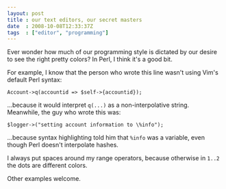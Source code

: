 ```yaml
---
layout: post
title : our text editors, our secret masters
date  : 2008-10-08T12:33:37Z
tags  : ["editor", "programming"]
---
```

Ever wonder how much of our programming style is dictated by our desire to see the right pretty colors?  In Perl, I think it's a good bit.

For example, I know that the person who wrote this line wasn't using Vim's default Perl syntax:

    Account->q(accountid => $self->{accountid});

...because it would interpret `q(...)` as a non-interpolative string. Meanwhile, the guy who wrote this was:

    $logger->("setting account information to \%info");

...because syntax highlighting told him that `%info` was a variable, even though Perl doesn't interpolate hashes.

I always put spaces around my range operators, because otherwise in `1..2` the dots are different colors.

Other examples welcome. 
